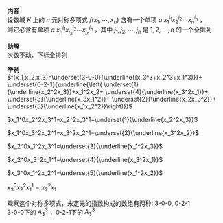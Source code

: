**内容**  
设数域 $K$ 上的 $n$ 元对称多项式 $f(x_1,\cdots,x_n)$ 含有一个单项 $a\ x_1^{i_1}x_2^{i_2}\cdots x_n^{i_n}$ ，  
则它必含有单项 $a\ x_{j_1}^{i_1}x_{j_2}^{i_2}\cdots x_{j_n}^{i_n}$ ，其中 $j_1,j_2,\cdots,j_n$ 是 $1,2,\cdots,n$ 的一个全排列  
  
**助解**  
次数不动，下标全排列  
  
**举例**  
$f(x_1,x_2,x_3)=\underset{3-0-0}{\underline{(x_3^3+x_2^3+x_1^3)}}+  
\underset{0-2-1}{\underline{\left(  
\underset{1}{\underline{x_2^2x_3}}+x_1^2x_2+  
\underset{4}{\underline{x_3^2x_1}}+  
\underset{3}{\underline{x_3x_1^2}}+  
\underset{2}{\underline{x_2x_3^2}}+  
\underset{5}{\underline{x_1x_2^2}}\right)}}$  
  
$x_1^0x_2^2x_3^1=x_2^2x_3^1=\underset{1}{\underline{x_2^2x_3}}$  
  
$x_1^0x_3^2x_2^1=x_3^2x_2^1=\underset{2}{\underline{x_3^2x_2}}$  
  
$x_2^0x_1^2x_3^1=\underset{3}{\underline{x_1^2x_3}}$  
  
$x_2^0x_3^2x_1^1=\underset{4}{\underline{x_3^2x_1}}$  
  
$x_3^0x_1^2x_2^1=\underset{5}{\underline{x_1^2x_2}}$  
  
$x_3^0x_2^2x_1^1=x_2^2x_1$  
  
观察这个对称多项式，未定元的指数构成的数组有两种: 3-0-0, 0-2-1  
3-0-0下的 $A_3^3$ ，0-2-1下的 $A_3^3$  
